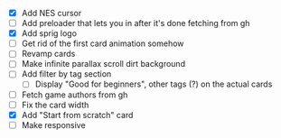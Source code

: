 - [X] Add NES cursor
- [ ] Add preloader that lets you in after it's done fetching from gh
- [X] Add sprig logo
- [ ] Get rid of the first card animation somehow
- [ ] Revamp cards
- [ ] Make infinite parallax scroll dirt background
- [ ] Add filter by tag section
    - [ ] Display "Good for beginners", other tags (?) on the actual cards
- [ ] Fetch game authors from gh
- [ ] Fix the card width
- [X] Add "Start from scratch" card
- [ ] Make responsive
